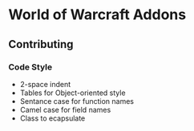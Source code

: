 # World of Warcraft Addons

## Contributing
### Code Style
- 2-space indent
- Tables for Object-oriented style
- Sentance case for function names
- Camel case for field names
- Class to ecapsulate